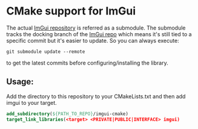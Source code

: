CMake support for ImGui
=======================

The actual [ImGui repository](https://github.com/ocornut/imgui) is referred as a
submodule. The submodule tracks the docking branch of the
[ImGui repo](https://github.com/ocornut/imgui) which means it's still tied to a specific
commit but it's easier to update. So you can always execute:

```shell
git submodule update --remote
```

to get the latest commits before configuring/installing the library.

Usage:
------

Add the directory to this repository to your CMakeLists.txt 
and then add imgui to your target.

```cmake
add_subdirectory(${PATH_TO_REPO}/imgui-cmake)
target_link_libraries(<target> <PRIVATE|PUBLIC|INTERFACE> imgui)
```
